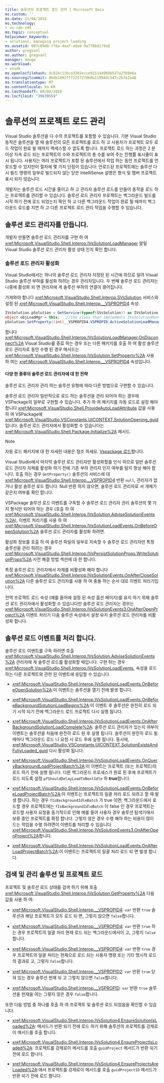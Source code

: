 ```yaml
---
title: 솔루션의 프로젝트 로드 관리 | Microsoft Docs
ms.custom: ''
ms.date: 11/04/2016
ms.technology:
- vs-ide-sdk
ms.topic: conceptual
helpviewer_keywords:
- solutions, managing project loading
ms.assetid: 097c89d0-f76a-4aaf-ada9-9a778bd179a0
author: gregvanl
ms.author: gregvanl
manager: douge
ms.workload:
- vssdk
ms.openlocfilehash: dc824c11bca3202ecce915144909b527a2f6946a
ms.sourcegitcommit: 06db1892fff22572f0b0a11994dc547c2b7e2a48
ms.translationtype: MT
ms.contentlocale: ko-KR
ms.lasthandoff: 08/08/2018
ms.locfileid: "39639559"
---
```

# <a name="manage-project-loading-in-a-solution"></a>솔루션의 프로젝트 로드 관리
Visual Studio 솔루션을 다 수의 프로젝트를 포함할 수 있습니다. 기본 Visual Studio 동작은 솔루션을 열 때 솔루션의 모든 프로젝트를 로드 하 고 사용자가 프로젝트 모두 로드 작업이 완료 될 때까지 액세스할 수 없도록 합니다. 프로젝트 로드 하는 과정은 2 분 이상 지속 로드 되는 프로젝트의 수와 프로젝트의 총 수를 보여 주는 진행률 표시줄이 표시 됩니다. 사용자는 여러 프로젝트가 포함 된 솔루션에서 작업 하는 동안 프로젝트를 언로드할 수 있지만이 절차에 몇 가지 단점이 있습니다: 언로드된 프로젝트에는 솔루션 다시 빌드 명령의 일부로 빌드되지 않는 닫은 IntelliSense 설명은 형식 및 멤버 프로젝트 표시 되지 않습니다.  
  
 개발자는 솔루션 로드 시간을 줄이고 하 고 관리자 솔루션 로드를 만들어 동작을 로드 하는 프로젝트를 관리할 수 있습니다. 솔루션 로드 관리자 프로젝트는 백그라운드 빌드를 시작 하기 전에 로드 되었는지 확인 하 고 다른 백그라운드 작업이 완료 될 때까지 백그라운드 로드를 지연 하 고 다른 프로젝트 로드 관리 작업을 수행할 수 있습니다.  
  
## <a name="create-a-solution-load-manager"></a>솔루션 로드 관리자를 만듭니다.  
 개발자 만들면 솔루션 로드 관리자를 구현 하 여 <xref:Microsoft.VisualStudio.Shell.Interop.IVsSolutionLoadManager> 알릴 Visual Studio 솔루션 로드 관리자 활성 상태 인지 확인 합니다.  
  
### <a name="activate-a-solution-load-manager"></a>솔루션 로드 관리자 활성화  
 Visual Studio에서는 하나의 솔루션 로드 관리자 지정된 된 시간에 하므로 알려 Visual Studio 솔루션 부하를 활성화 하려는 경우 관리자입니다. 두 번째 솔루션 로드 관리자는 나중에 활성화 되 면 관리자에 게 솔루션 부하의 연결이 끊어집니다.  
  
 가져와야 합니다 <xref:Microsoft.VisualStudio.Shell.Interop.SVsSolution> 서비스와 설정 된 <xref:Microsoft.VisualStudio.Shell.Interop.__VSPROPID4> 속성:  
  
```csharp  
IVsSolution pSolution = GetService(typeof(SVsSolution)) as IVsSolution;  
object objLoadMgr = this;   //the class that implements IVsSolutionManager  
pSolution.SetProperty((int)__VSPROPID4.VSPROPID_ActiveSolutionLoadManager, objLoadMgr);  
```  
  
 합니다 <xref:Microsoft.VisualStudio.Shell.Interop.IVsSolutionLoadManager.OnDisconnect%2A> Visual Studio를 종료 하는 경우 또는 다른 패키지를 호출 하 여 활성 솔루션 로드 관리자로 동안 수행 된 경우 메서드는 <xref:Microsoft.VisualStudio.Shell.Interop.IVsSolution.SetProperty%2A> 사용 하 여는 <xref:Microsoft.VisualStudio.Shell.Interop.__VSPROPID4> 속성입니다.  
  
#### <a name="strategies-for-different-kinds-of-solution-load-manager"></a>다양 한 종류의 솔루션 로드 관리자에 대 한 전략  
 솔루션 로드 관리자 관리 하는 솔루션 유형에 따라 다른 방법으로 구현할 수 있습니다.  
  
 솔루션 로드 관리자 일반적으로 로드 하는 솔루션을 관리 되어야 하는 경우에 VSPackage의 일부로 구현할 수 있습니다. 추가 하 여 패키지를 자동 로드로 설정 해야 합니다 <xref:Microsoft.VisualStudio.Shell.ProvideAutoLoadAttribute> 값을 사용 하 여 VSPackage에 <xref:Microsoft.VisualStudio.VSConstants.UICONTEXT.SolutionOpening_guid>입니다. 솔루션 로드 관리자에서 활성화할 수 있습니다는 <xref:Microsoft.VisualStudio.Shell.Package.Initialize%2A> 메서드.  
  
> [!NOTE]
>  자동 로드 패키지에 대 한 자세한 내용은 참조 하세요. [Vspackage 로드](../extensibility/loading-vspackages.md)합니다.  
  
 Visual Studio에서 마지막 솔루션 로드 관리자만 활성화할를 인식 하므로 일반 솔루션 로드 관리자 자체를 활성화 하기 전에 기존 부하 관리자 인지 여부를 탐지 항상 해야 합니다. 호출 하는 경우 `GetProperty()` 솔루션의 서비스에 대 <xref:Microsoft.VisualStudio.Shell.Interop.__VSPROPID4> 반환 `null`, 관리자가 없거나 활성 솔루션 로드 합니다. Null 반환 하지 않으면, 솔루션 로드 관리자로 서 개체가 같은지 여부를 확인 합니다.  
  
 VSPackage 솔루션 로드 이벤트를 구독할 수 솔루션 로드 관리자 관리 솔루션의 몇 가지 형식만 되어야 하는 경우 (호출 하 여 <xref:Microsoft.VisualStudio.Shell.Interop.IVsSolution.AdviseSolutionEvents%2A>), 이벤트 처리기를 사용 하 여 <xref:Microsoft.VisualStudio.Shell.Interop.IVsSolutionLoadEvents.OnBeforeOpenSolution%2A> 솔루션 로드 관리자를 활성화 하려면.  
  
 활성화 정보를 호출 하 여 솔루션 파일의 일부로 지속할 수 솔루션 로드 관리자만 특정 솔루션을 관리 하려는 경우 <xref:Microsoft.VisualStudio.Shell.Interop.IVsPersistSolutionProps.WriteSolutionProps%2A> 사전 해결 방법 섹션에 대 한 합니다.  
  
 특정 솔루션 로드 관리자에서 자체를 비활성화 해야 합니다 <xref:Microsoft.VisualStudio.Shell.Interop.IVsSolutionEvents.OnAfterCloseSolution%2A> 다른 솔루션 로드 관리자를 사용 하 여 충돌 하는 순서 대로 이벤트 처리기입니다.  
  
 전역 프로젝트 로드 속성 (예를 들어에 설정 된 속성 옵션 페이지)를 유지 하기 위해 솔루션 로드 관리자에서 활성화할 수 있습니다만 솔루션 로드 관리자는 경우는 <xref:Microsoft.VisualStudio.Shell.Interop.IVsSolutionEvents3.OnAfterOpenProject%2A> 이벤트 처리기 다음 솔루션 속성에서 설정 유지 솔루션 로드 관리자를 비활성화 합니다.  
  
## <a name="handle-solution-load-events"></a>솔루션 로드 이벤트를 처리 합니다.  
 솔루션 로드 이벤트를 구독 하려면 호출 <xref:Microsoft.VisualStudio.Shell.Interop.IVsSolution.AdviseSolutionEvents%2A> 관리자에 게 솔루션 로드를 활성화할 때입니다. 구현 하는 경우 <xref:Microsoft.VisualStudio.Shell.Interop.IVsSolutionLoadEvents>, 속성을 로드 하는 다른 프로젝트와 관련 된 이벤트에 응답할 수 있습니다.  
  
-   <xref:Microsoft.VisualStudio.Shell.Interop.IVsSolutionLoadEvents.OnBeforeOpenSolution%2A>:이 이벤트는 솔루션을 열기 전에 발생 합니다.
  
-   <xref:Microsoft.VisualStudio.Shell.Interop.IVsSolutionLoadEvents.OnBeforeBackgroundSolutionLoadBegins%2A>:이 이벤트 후 솔루션은 완전히 로드 되기 시작 되기 전에 백그라운드 로드 프로젝트 다시 실행 됩니다.
  
-   <xref:Microsoft.VisualStudio.Shell.Interop.IVsSolutionLoadEvents.OnAfterBackgroundSolutionLoadComplete%2A>: 솔루션 로드 관리자가 있는지 여부이 이벤트는 솔루션을 처음에 완전히 로드 된 후 실행 됩니다. 솔루션이 완전히 로드 될 때마다 백그라운드 로드 나 요청 시 로드 후에 실행 됩니다. 동시에, <xref:Microsoft.VisualStudio.VSConstants.UICONTEXT.SolutionExistsAndFullyLoaded_guid> 다시 활성화 됩니다.  
  
-   <xref:Microsoft.VisualStudio.Shell.Interop.IVsSolutionLoadEvents.OnQueryBackgroundLoadProjectBatch%2A>:이 이벤트는 프로젝트 (또는 프로젝트)의 로드 하기 전에 실행 됩니다. 다른 백그라운드 프로세스가 완료 된 후에 프로젝트가 로드 되도록 설정 `pfShouldDelayLoadToNextIdle` 하 **true**합니다.  
  
-   <xref:Microsoft.VisualStudio.Shell.Interop.IVsSolutionLoadEvents.OnBeforeLoadProjectBatch%2A>:이 이벤트는 프로젝트의 일괄 처리 로드 되려고 할 때 발생 합니다. 하는 경우 `fIsBackgroundIdleBatch` 가 true 이면; 백그라운드에서 로드할 경우 프로젝트에는 `fIsBackgroundIdleBatch` 이 false 인 경우 프로젝트는 로드할 사용자 요청을 동기적으로 인해 예를 들어 사용자 경우 솔루션 탐색기에서 보류 중인 프로젝트를 확장 합니다. 그렇지 않은 경우 수행 해야 하는 비용이 많이 드는 작업을 수행 하려면이 이벤트를 처리할 수 있습니다 <xref:Microsoft.VisualStudio.Shell.Interop.IVsSolutionEvents3.OnAfterOpenProject%2A>합니다.  
  
-   <xref:Microsoft.VisualStudio.Shell.Interop.IVsSolutionLoadEvents.OnAfterLoadProjectBatch%2A>:이 이벤트는 프로젝트의 일괄 처리 로드 되 면 발생 합니다.  
  
## <a name="detect-and-manage-solution-and-project-loading"></a>검색 및 관리 솔루션 및 프로젝트 로드  
 프로젝트 및 솔루션 로드 상태를 검색 하기 위해 호출 <xref:Microsoft.VisualStudio.Shell.Interop.IVsSolution.GetProperty%2A> 다음 값을 사용 하 여:  
  
-   <xref:Microsoft.VisualStudio.Shell.Interop.__VSPROPID4>: `var` 반환 `true` 솔루션과 해당 프로젝트가 모두 로드 되 면, 그렇지 않으면 `false`합니다.  
  
-   <xref:Microsoft.VisualStudio.Shell.Interop.__VSPROPID4>: `var` 반환 `true` 하는 경우 프로젝트의 일괄 처리 현재 로드 되는 백그라운드에서이 고, 그렇지 `false`합니다.  
  
-   <xref:Microsoft.VisualStudio.Shell.Interop.__VSPROPID4>: `var` 반환 `true` 경우 프로젝트의 일괄 처리는 현재으로 로드 되는 사용자 명령 또는 기타 명시적 로드의 결과로 고, 그렇지 `false`합니다.  
  
-   <xref:Microsoft.VisualStudio.Shell.Interop.__VSPROPID2>: `var` 반환 `true` 닫혀 있는 경우 솔루션 현재 되 고 그렇지 않으면 `false`합니다.  
  
-   <xref:Microsoft.VisualStudio.Shell.Interop.__VSPROPID>: `var` 반환 `true` 솔루션을 현재을 여는 그렇지 않은 경우 `false`합니다.  
  
 또한 다음 방법 중 하나를 호출 하 여 프로젝트 및 솔루션 로드 되었음을 확인할 수 있습니다.  
  
-   <xref:Microsoft.VisualStudio.Shell.Interop.IVsSolution4.EnsureSolutionIsLoaded%2A>: 메서드가 반환 되기 전에 로드 하기 위해 솔루션의 프로젝트를 강제로이 메서드를 호출 합니다.  
  
-   <xref:Microsoft.VisualStudio.Shell.Interop.IVsSolution4.EnsureProjectIsLoaded%2A>: 프로젝트를 강제로이 메서드를 호출 `guidProject` 메서드가 반환 되기 전에 로드 합니다.  
  
-   <xref:Microsoft.VisualStudio.Shell.Interop.IVsSolution4.EnsureProjectsAreLoaded%2A>:에서 프로젝트를 강제로이 메서드를 호출 `guidProjectID` 메서드가 반환 되기 전에 로드 합니다.  
